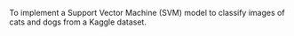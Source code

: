 To implement a Support Vector Machine (SVM) model to classify images of cats and dogs from a Kaggle dataset.
